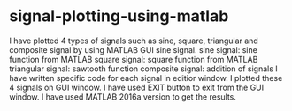 # signal-plotting-using-matlab
I have plotted 4 types of signals such as sine, square, triangular and composite signal by using MATLAB GUI sine signal.
sine signal: sine function from MATLAB
square signal: square function from MATLAB
triangular signal: sawtooth function
composite signal: addition of signals
I have written specific code for each signal in editior window.
I plotted these 4 signals on GUI window.
I have used EXIT button to exit from the GUI window.
I have used MATLAB 2016a version to get the results.
